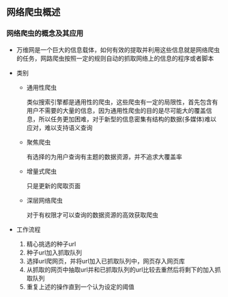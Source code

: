 ## 网络爬虫概述

### 网络爬虫的概念及其应用

* 万维网是一个巨大的信息载体，如何有效的提取并利用这些信息就是网络爬虫的任务，网路爬虫按照一定的规则自动的抓取网络上的信息的程序或者脚本

* 类别

  * 通用性爬虫

    类似搜索引擎都是通用性的爬虫，这些爬虫有一定的局限性，首先包含有用户不需要的大量的信息，因为通用性爬虫的目的是尽可能大的覆盖信息，所以任务更加困难，对于新型的信息密集有结构的数据(多媒体)难以应对，难以支持语义查询

  * 聚焦爬虫

    有选择的为用户查询有主题的数据资源，并不追求大覆盖率

  * 增量式爬虫

    只是更新的爬取页面

  * 深层网络爬虫

    对于有权限才可以查询的数据资源的高效获取爬虫

* 工作流程

  1. 精心挑选的种子url
  2. 种子url加入抓取队列
  3. 选择url爬网页，并将url加入已抓取队列中，网页存入网页库
  4. 从抓取的网页中抽取url并和已抓取队列的url比较去重然后将剩下的加入抓取队列
  5. 重复上述的操作直到一个认为设定的阈值